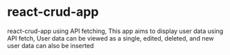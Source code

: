 # react-crud-app
react-crud-app using API fetching, This app aims to display user data using API fetch, User data can be viewed as a single, edited, deleted, and new user data can also be inserted
